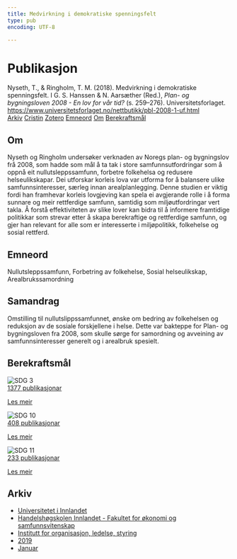 ```yaml
---
title: Medvirkning i demokratiske spenningsfelt
type: pub
encoding: UTF-8

---
```

<h1>Publikasjon</h1>
<article id="csl-bib-container-7DCP7X7W" class="csl-bib-container">
  <div class="csl-bib-body"> <div class="csl-entry">Nyseth, T., &#38; Ringholm, T. M. (2018). Medvirkning i demokratiske spenningsfelt. I G. S. Hanssen &#38; N. Aarsæther (Red.), <i>Plan- og bygningsloven 2008 - En lov for vår tid?</i> (s. 259–276). Universitetsforlaget. <a href="https://www.universitetsforlaget.no/nettbutikk/pbl-2008-1-uf.html">https://www.universitetsforlaget.no/nettbutikk/pbl-2008-1-uf.html</a></div> </div>
  <div class="csl-bib-buttons">
    <a href="#taxonomy-article-7DCP7X7W" alt="archive" class="csl-bib-button">Arkiv</a>
    <a href="https://app.cristin.no/results/show.jsf?id=1658322" alt="Cristin" class="csl-bib-button">Cristin</a>
    <a href="http://zotero.org/groups/5881554/items/7DCP7X7W" alt="Zotero" class="csl-bib-button">Zotero</a>
    <a href="#keywords-article-7DCP7X7W" alt="keywords" class="csl-bib-button">Emneord</a>
    <a href="#about-article-7DCP7X7W" alt="about_pub" class="csl-bib-button">Om</a>
    <a href="#sdg-article-7DCP7X7W" alt="sdg" class="csl-bib-button">Berekraftsmål</a>
  </div>
  <div id="csl-bib-meta-container-7DCP7X7W"></div>
</article>
<div id="csl-bib-meta-7DCP7X7W" class="csl-bib-meta">
  <article id="about-article-7DCP7X7W" class="about_pub-article">
    <h1>Om</h1>
    Nyseth og Ringholm undersøker verknaden av Noregs plan- og bygningslov frå 2008, som hadde som mål å ta tak i store samfunnsutfordringar som å oppnå eit nullutsleppssamfunn, forbetre folkehelsa og redusere helseulikskapar. Dei utforskar korleis lova var utforma for å balansere ulike samfunnsinteresser, særleg innan arealplanlegging. Denne studien er viktig fordi han framhevar korleis lovgjeving kan spela ei avgjerande rolle i å forma sunnare og meir rettferdige samfunn, samtidig som miljøutfordringar vert takla. Å forstå effektiviteten av slike lover kan bidra til å informere framtidige politikkar som strevar etter å skapa berekraftige og rettferdige samfunn, og gjer han relevant for alle som er interesserte i miljøpolitikk, folkehelse og sosial rettferd.
  </article>
  <article id="keywords-article-7DCP7X7W" class="keywords-article">
    <h1>Emneord</h1>
    Nullutsleppssamfunn, Forbetring av folkehelse, Sosial helseulikskap, Arealbrukssamordning
  </article>
  <article id="abstract-article-7DCP7X7W" class="abstract-article">
    <h1>Samandrag</h1>
    Omstilling til nullutslippssamfunnet, ønske om bedring av folkehelsen og reduksjon av de sosiale forskjellene i helse. Dette var bakteppe for Plan- og bygningsloven fra 2008, som skulle sørge for samordning og avveining av samfunnsinteresser generelt og i arealbruk spesielt.
  </article>
  <article id="sdg-article-7DCP7X7W" class="sdg-article">
    <h1>Berekraftsmål</h1>
    <div class="sdg-container"><div id="sdg3" class="sdg">
        <img src="{{< params subfolder >}}images/sdg/sdg03_nn.png" class="image" alt="SDG 3">
        <div class="sdg-overlay">
          <a href="{{< params subfolder >}}nn/archive/?sdg=3#archive" class="sdg-publication-count"><span>1377</span> publikasjonar</a>
          <p><a href="https://fn.no/om-fn/fns-baerekraftsmaal/god-helse-og-livskvalitet?lang=nno-NO" class="sdg-read-more">Les meir</a></p>
        </div>
      </div> <div id="sdg10" class="sdg">
        <img src="{{< params subfolder >}}images/sdg/sdg10_nn.png" class="image" alt="SDG 10">
        <div class="sdg-overlay">
          <a href="{{< params subfolder >}}nn/archive/?sdg=10#archive" class="sdg-publication-count"><span>408</span> publikasjonar</a>
          <p><a href="https://fn.no/om-fn/fns-baerekraftsmaal/mindre-ulikhet?lang=nno-NO" class="sdg-read-more">Les meir</a></p>
        </div>
      </div> <div id="sdg11" class="sdg">
        <img src="{{< params subfolder >}}images/sdg/sdg11_nn.png" class="image" alt="SDG 11">
        <div class="sdg-overlay">
          <a href="{{< params subfolder >}}nn/archive/?sdg=11#archive" class="sdg-publication-count"><span>233</span> publikasjonar</a>
          <p><a href="https://fn.no/om-fn/fns-baerekraftsmaal/baerekraftige-byer-og-lokalsamfunn?lang=nno-NO" class="sdg-read-more">Les meir</a></p>
        </div>
      </div></div>
  </article>
  <article id="taxonomy-article-7DCP7X7W" class="taxonomy-article">
    <h1>Arkiv</h1>
    <ul>
      <li><a href="{{< params subfolder >}}nn/archive/?key=3DCRN523">Universitetet i Innlandet</a></li>
      <li><a href="{{< params subfolder >}}nn/archive/?key=DU8Q9LN9">Handelshøgskolen Innlandet - Fakultet for økonomi og samfunnsvitenskap</a></li>
      <li><a href="{{< params subfolder >}}nn/archive/?key=4LUWR3ZM">Institutt for organisasjon, ledelse, styring</a></li>
      <li><a href="{{< params subfolder >}}nn/archive/?key=7GQPC2L9">2019</a></li>
      <li><a href="{{< params subfolder >}}nn/archive/?key=2WRZR9KE">Januar</a></li>
    </ul>
  </article>
</div>
